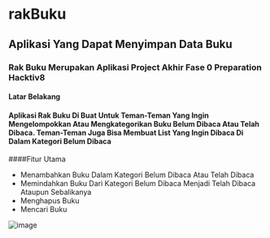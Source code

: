 # rakBuku
## Aplikasi Yang Dapat Menyimpan Data Buku
### Rak Buku Merupakan Aplikasi Project Akhir Fase 0 Preparation Hacktiv8
#### Latar Belakang
#### Aplikasi Rak Buku Di Buat Untuk Teman-Teman Yang Ingin Mengelompokkan Atau Mengkategorikan Buku Belum Dibaca Atau Telah Dibaca. Teman-Teman Juga Bisa Membuat List Yang Ingin Dibaca Di Dalam Kategori Belum Dibaca
####Fitur Utama
* Menambahkan Buku Dalam Kategori Belum Dibaca Atau Telah Dibaca
* Memindahkan Buku Dari Kategori Belum Dibaca Menjadi Telah Dibaca Ataupun Sebalikanya
* Menghapus Buku
* Mencari Buku


![image](https://user-images.githubusercontent.com/34185874/149900675-5d123f66-3101-4c27-b382-50e5e497321c.png)
